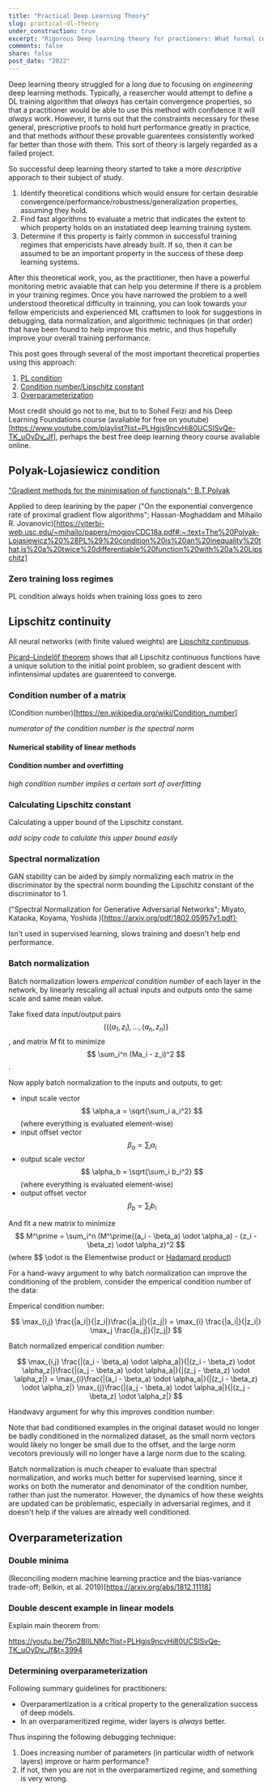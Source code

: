 ```yaml
---
title: "Practical Deep Learning Theory"
slug: practical-dl-theory
under_construction: true
excerpt: "Rigorous Deep learning theory for practioners: What formal conditions ensure that neural networks will work well, and how do we check whether these conditions are being met?"
comments: false
share: false
post_date: "2022"
---
```



Deep learning theory struggled for a long due to focusing on *engineering* deep learning methods. Typically, a reasercher would attempt to define a DL training algorithm that *always* has certain convergence properties, so that a practitioner would be able to use this method with confidence it will *always* work. However, it turns out that the constraints necessary for these general, prescriptive proofs to hold hurt performance greatly in practice, and that methods *without* these provable guarentees consistently worked far better than those *with* them. This sort of theory is largely regarded as a failed project.

So successful deep learning theory started to take a more *descriptive* apporach to their subject of study.

1. Identify theoretical conditions which would ensure for certain desirable convergence/performance/robustness/generalization properties, assuming they hold.
2. Find fast algorithms to evaluate a metric that indicates the extent to which property holds on an instatiated deep learning training system. 
3. Determine if this property is fairly common in successful training regimes that empericists have already built. If so, then it can be assumed to be an important property in the success of these deep learning systems.

After this theoretical work, you, as the practitioner, then have a powerful monitoring metric avaiable that can help you determine if there is a problem in your training regimes. Once you have narrowed the problem to a well understood theoretical difficulty in trainning, you can look towards your fellow empericists and experienced ML craftsmen to look for suggestions in debugging, data normalization, and algorithmic techniques (in that order) that have been found to help improve this metric, and thus hopefully improve your overall training performance.

This post goes through several of the most important theoretical properties using this approach:

1. [PL condition](polyak-lojasiewicz-condition)
1. [Condition number/Lipschitz constant](lipschitz-continuity)
1. [Overparameterization](#overparameterization)

Most credit should go not to me, but to to Soheil Feizi and his Deep Learning Foundations course (avaliable for free on youtube)[https://www.youtube.com/playlist?list=PLHgjs9ncvHi80UCSlSvQe-TK_uOyDv_Jf], perhaps the best free deep learning theory course avaliable online.

## Polyak-Lojasiewicz condition

["Gradient methods for the minimisation of functionals"; B.T.Polyak](https://www.sciencedirect.com/science/article/abs/pii/0041555363903823)

Applied to deep learining by the paper ("On the exponential convergence rate of proximal gradient flow algorithms"; Hassan-Moghaddam and Mihailo R. Jovanovic)[https://viterbi-web.usc.edu/~mihailo/papers/mogjovCDC18a.pdf#:~:text=The%20Polyak-Lojasiewicz%20%28PL%29%20condition%20is%20an%20inequality%20that,is%20a%20twice%20differentiable%20function%20with%20a%20Lipschitz]

### Zero training loss regimes

PL condition always holds when training loss goes to zero


## Lipschitz continuity

All neural networks (with finite valued weights) are [Lipschitz continuous](https://en.wikipedia.org/wiki/Lipschitz_continuity).

[Picard–Lindelöf theorem](https://en.wikipedia.org/wiki/Picard%E2%80%93Lindel%C3%B6f_theorem#Proof_sketch) shows that all Lipschitz continuous functions have a unique solution to the initial point problem, so gradient descent with infintensimal updates are guarenteed to converge.

### Condition number of a matrix

(Condition number)[https://en.wikipedia.org/wiki/Condition_number]

*numerator of the condition number is the spectral norm*

#### Numerical stability of linear methods
#### Condition number and overfitting

*high condition number implies a certain sort of overfitting* 

### Calculating Lipschitz constant

Calculating a upper bound of the Lipschitz constant.

*add scipy code to calulate this upper bound easily*

### Spectral normalization

GAN stability can be aided by simply normalizing each matrix in the discriminator by the spectral norm bounding the Lipschitz constant of the discriminator to 1.

("Spectral Normalization for Generative Adversarial Networks"; Miyato, Kataoka, Koyama, Yoshida )[https://arxiv.org/pdf/1802.05957v1.pdf]·

Isn't used in supervised learning, slows training and doesn't help end performance.

### Batch normalization

Batch normalization lowers *emperical condition number* of each layer in the network, by linearly rescaling all actual inputs and outputs onto the same scale and same mean value.

Take fixed data input/output pairs $$ \{((a_1, z_l),...,(a_n, z_n)\} $$, and matrix *M* fit to minimize $$ \sum_i^n (Ma_i - z_i)^2 $$.

Now apply batch normalization to the inputs and outputs, to get:

* input scale vector $$ \alpha_a = \sqrt{\sum_i a_i^2} $$ (where everything is evaluated element-wise)
* input offset vector  $$ \beta_a = \sum_i a_i $$
* output scale vector $$ \alpha_b = \sqrt{\sum_i b_i^2} $$ (where everything is evaluated element-wise)
* output offset vector  $$ \beta_b = \sum_i b_i $$

And fit a new matrix to minimize $$ M^\prime =  \sum_i^n (M^\prime((a_i - \beta_a) \odot \alpha_a)  - (z_i - \beta_z) \odot \alpha_z)^2 $$ (where $$ \odot is the Elementwise product or  [Hadamard product](https://en.wikipedia.org/wiki/Hadamard_product_(matrices)))

For a hand-wavy argument to why batch normalization can improve the conditioning of the problem, consider the emperical condition number of the data:

Emperical condition number: 

$$ \max_{i,j} \frac{|a_i|}{|z_i|}\frac{|a_j|}{|z_j|} = \max_{i} \frac{|a_i|}{|z_i|} \max_j \frac{|a_j|}{|z_j|} $$

Batch normalized emperical condition number: 

$$ \max_{i,j} \frac{|(a_i - \beta_a) \odot \alpha_a|}{|(z_i - \beta_z) \odot \alpha_z|}\frac{|(a_j - \beta_a) \odot \alpha_a|}{|(z_j - \beta_z) \odot \alpha_z|} =  \max_{i}\frac{|(a_i - \beta_a) \odot \alpha_a|}{|(z_i - \beta_z) \odot \alpha_z|} \max_{j}\frac{|(a_j - \beta_a) \odot \alpha_a|}{|(z_j - \beta_z) \odot \alpha_z|} $$

Handwavy argument for why this improves condition number:

Note that bad conditioned examples in the original dataset would no longer be badly conditioned in the normalized dataset, as the small norm vectors would likely no longer be small due to the offset, and the large norm vecotors previously will no longer have a large norm due to the scaling.

Batch normalization is much cheaper to evaluate than spectral normalization, and works much better for supervised learning, since it works on both the numerator and denominator of the condition number, rather than just the numerator. However, the dynamics of how these weights are updated can be problematic, especially in adversarial regimes, and it doesn't help if the values are already well conditioned.

## Overparameterization

### Double minima

(Reconciling modern machine learning practice and the bias-variance trade-off; Belkin, et al. 2019)[https://arxiv.org/abs/1812.11118]

### Double descent example in linear models

Explain main theorem from:

https://youtu.be/75n2BIILNMc?list=PLHgjs9ncvHi80UCSlSvQe-TK_uOyDv_Jf&t=3994

### Determining overparameterization

Following summary guidelines for practitioners:

* Overparamertization is a critical property to the generalization success of deep models.
* In an overparameritized regime, wider layers is *always* better. 

Thus inspiring the following debugging technique:

1. Does increasing number of parameters (in particular width of network layers) improve or harm performance?
2. If not, then you are not in the overparamertized regime, and something is very wrong.

<!--

### Neural Tangent Kernel

Neural network $$ f $$ with parameters $$ \theta $$ evaluated on input $$ x $$ is $$ f(\theta, x) $$

Then first order Taylor's approximation is 

$$ f(\theta)(x) = f(x,\theta_0) + \nabla f(x, \theta_0) (\theta - \theta_0) $$

Like all first order Taylor's approximations, the function is linear in $$ \theta $$.
However, it is non-linear in $$x$$, as $$$$ is non-linear.

Interestingly, this means that we can use this approximation to define a kernel

$$ K(x, x^\prime) =\big(f(x,\theta_0) + \nabla f(x, \theta_0) (\theta - \theta_0)\big)^T\big(f(x^\prime,\theta_0) + \nabla f(x^\prime, \theta_0) (\theta - \theta_0)\big) $$

And use a kernel method, like support vector machines, over this kernel. 

Note that this is tractable for real world neural networks. Two forward passes and 2 backwards passes over the neural network to compute a kernel value, similar to gradient descent.


In practice people have done this, and achieved state of the art results in kernel methods.

Interestingly, in the infinite width neural network case, these kernel functions converge to a particular value. 
-->